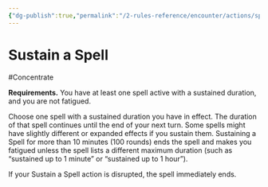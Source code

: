 ```yaml
---
{"dg-publish":true,"permalink":"/2-rules-reference/encounter/actions/specialty-actions/sustain-a-spell/","noteIcon":""}
---
```


# Sustain a Spell
#Concentrate 

**Requirements.** You have at least one spell active with a sustained duration, and you are not fatigued.

Choose one spell with a sustained duration you have in effect. The duration of that spell continues until the end of your next turn. Some spells might have slightly different or expanded effects if you sustain them. Sustaining a Spell for more than 10 minutes (100 rounds) ends the spell and makes you fatigued unless the spell lists a different maximum duration (such as “sustained up to 1 minute” or “sustained up to 1 hour”).

If your Sustain a Spell action is disrupted, the spell immediately ends.
